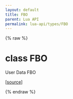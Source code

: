```yaml
---
layout: default
title: FBO
parent: Lua API
permalink: lua-api/types/FBO
---
```


{% raw %}

# class FBO





User Data FBO

[<a href="https://github.com/beyond-all-reason/spring/blob/0a561a37ee97c7883fd3f5a4bc995f9a4f6fdea0/rts/Lua/LuaFBOs.cpp#L438-L441" target="_blank">source</a>]






{% endraw %}